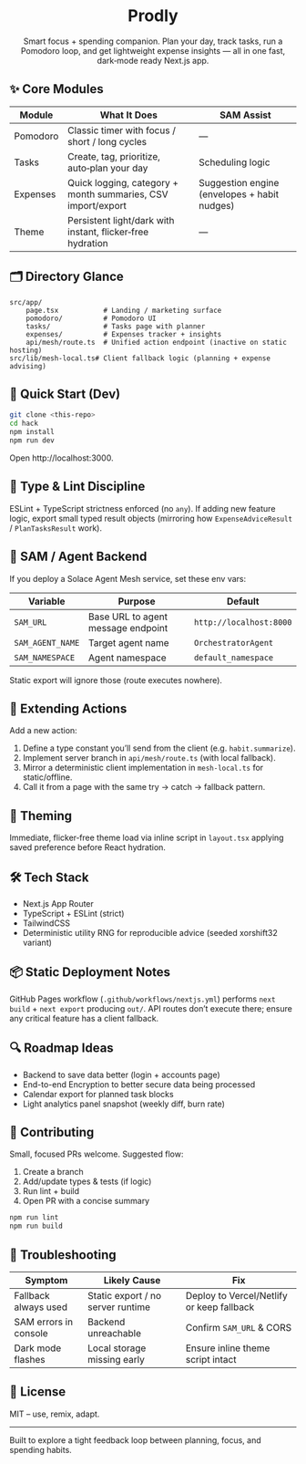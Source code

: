 <div align="center">

# Prodly

Smart focus + spending companion. Plan your day, track tasks, run a Pomodoro loop, and get lightweight expense insights — all in one fast, dark‑mode ready Next.js app.


</div>

## ✨ Core Modules

| Module | What It Does | SAM Assist |
|--------|--------------|--------------------------------|
| Pomodoro | Classic timer with focus / short / long cycles | — |
| Tasks | Create, tag, prioritize, auto‑plan your day |  Scheduling logic  |
| Expenses | Quick logging, category + month summaries, CSV import/export | Suggestion engine (envelopes + habit nudges) |
| Theme | Persistent light/dark with instant, flicker‑free hydration | — |

## 🗂 Directory Glance

```
src/app/
	page.tsx           # Landing / marketing surface
	pomodoro/          # Pomodoro UI
	tasks/             # Tasks page with planner
	expenses/          # Expenses tracker + insights
	api/mesh/route.ts  # Unified action endpoint (inactive on static hosting)
src/lib/mesh-local.ts# Client fallback logic (planning + expense advising)
```

## 🚀 Quick Start (Dev)

```bash
git clone <this-repo>
cd hack
npm install
npm run dev
```
Open http://localhost:3000.

## 🧪 Type & Lint Discipline
ESLint + TypeScript strictness enforced (no `any`).
If adding new feature logic, export small typed result objects (mirroring how `ExpenseAdviceResult` / `PlanTasksResult` work).

## 🤖 SAM / Agent Backend

If you deploy a Solace Agent Mesh service, set these env vars:

| Variable | Purpose | Default |
|----------|---------|---------|
| `SAM_URL` | Base URL to agent message endpoint | `http://localhost:8000` |
| `SAM_AGENT_NAME` | Target agent name | `OrchestratorAgent` |
| `SAM_NAMESPACE` | Agent namespace | `default_namespace` |

Static export will ignore those (route executes nowhere).

## 🧩 Extending Actions

Add a new action:
1. Define a type constant you’ll send from the client (e.g. `habit.summarize`).
2. Implement server branch in `api/mesh/route.ts` (with local fallback).
3. Mirror a deterministic client implementation in `mesh-local.ts` for static/offline.
4. Call it from a page with the same try → catch → fallback pattern.


## 🎨 Theming
Immediate, flicker‑free theme load via inline script in `layout.tsx` applying saved preference before React hydration.

## 🛠 Tech Stack
* Next.js App Router
* TypeScript + ESLint (strict)
* TailwindCSS
* Deterministic utility RNG for reproducible advice (seeded xorshift32 variant)

## 📦 Static Deployment Notes
GitHub Pages workflow (`.github/workflows/nextjs.yml`) performs `next build` + `next export` producing `out/`.
API routes don’t execute there; ensure any critical feature has a client fallback.

## 🔍 Roadmap Ideas
* Backend to save data better (login + accounts page)
* End-to-end Encryption to better secure data being processed
* Calendar export for planned task blocks
* Light analytics panel snapshot (weekly diff, burn rate)

## 🤝 Contributing
Small, focused PRs welcome. Suggested flow:
1. Create a branch
2. Add/update types & tests (if logic)
3. Run lint + build
4. Open PR with a concise summary

```bash
npm run lint
npm run build
```

## 🐛 Troubleshooting
| Symptom | Likely Cause | Fix |
|---------|--------------|-----|
| Fallback always used | Static export / no server runtime | Deploy to Vercel/Netlify or keep fallback | 
| SAM errors in console | Backend unreachable | Confirm `SAM_URL` & CORS | 
| Dark mode flashes | Local storage missing early | Ensure inline theme script intact |

## 📄 License
MIT – use, remix, adapt.

---
Built to explore a tight feedback loop between planning, focus, and spending habits.